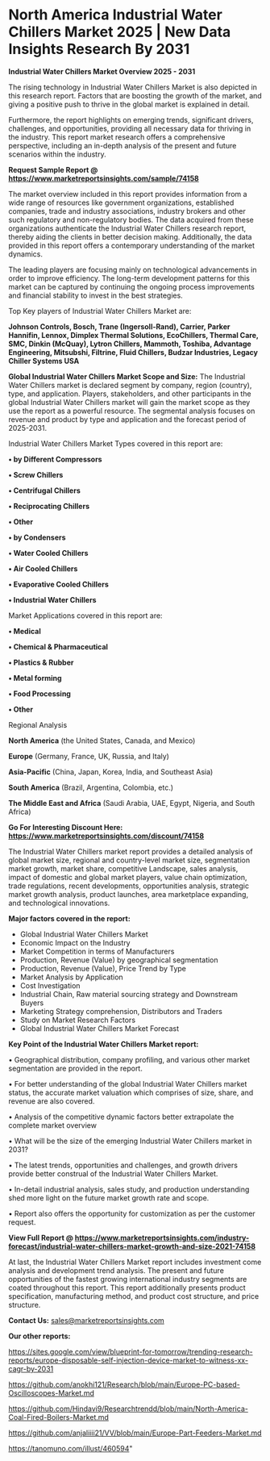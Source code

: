 # North America Industrial Water Chillers Market 2025 | New Data Insights Research By 2031

<Strong> Industrial Water Chillers Market Overview 2025 - 2031</strong>

The rising technology in Industrial Water Chillers Market is also depicted in this research report. Factors that are boosting the growth of the market, and giving a positive push to thrive in the global market is explained in detail.

Furthermore, the report highlights on emerging trends, significant drivers, challenges, and opportunities, providing all necessary data for thriving in the industry. This report market research offers a comprehensive perspective, including an in-depth analysis of the present and future scenarios within the industry.

<strong>Request Sample Report @ <a href=https://www.marketreportsinsights.com/sample/74158>https://www.marketreportsinsights.com/sample/74158</a></strong>

The market overview included in this report provides information from a wide range of resources like government organizations, established companies, trade and industry associations, industry brokers and other such regulatory and non-regulatory bodies. The data acquired from these organizations authenticate the Industrial Water Chillers research report, thereby aiding the clients in better decision making. Additionally, the data provided in this report offers a contemporary understanding of the market dynamics.

The leading players are focusing mainly on technological advancements in order to improve efficiency. The long-term development patterns for this market can be captured by continuing the ongoing process improvements and financial stability to invest in the best strategies.

Top Key players of Industrial Water Chillers Market are:

<strong>Johnson Controls, Bosch, Trane (Ingersoll-Rand), Carrier, Parker Hannifin, Lennox, Dimplex Thermal Solutions, EcoChillers, Thermal Care, SMC, Dinkin (McQuay), Lytron Chillers, Mammoth, Toshiba, Advantage Engineering, Mitsubshi, Filtrine, Fluid Chillers, Budzar Industries, Legacy Chiller Systems USA</strong>

<strong><b>Global Industrial Water Chillers Market Scope and Size:</b></strong>
The Industrial Water Chillers market is declared segment by company, region (country), type, and application. Players, stakeholders, and other participants in the global Industrial Water Chillers market will gain the market scope as they use the report as a powerful resource. The segmental analysis focuses on revenue and product by type and application and the forecast period of 2025-2031.

Industrial Water Chillers Market Types covered in this report are:

<strong>• by Different Compressors

• Screw Chillers

• Centrifugal Chillers

• Reciprocating Chillers

• Other

• by Condensers

• Water Cooled Chillers

• Air Cooled Chillers

• Evaporative Cooled Chillers

• Industrial Water Chillers</strong>

Market Applications covered in this report are:

<strong>• Medical

• Chemical & Pharmaceutical

• Plastics & Rubber

• Metal forming

• Food Processing

• Other</strong> 

Regional Analysis

<strong>North America</strong> (the United States, Canada, and Mexico)

<strong>Europe</strong> (Germany, France, UK, Russia, and Italy)

<strong>Asia-Pacific</strong> (China, Japan, Korea, India, and Southeast Asia)

<strong>South America</strong> (Brazil, Argentina, Colombia, etc.)

<strong>The Middle East and Africa</strong> (Saudi Arabia, UAE, Egypt, Nigeria, and South Africa)

<strong>Go For Interesting Discount Here: <a href=https://www.marketreportsinsights.com/discount/74158>https://www.marketreportsinsights.com/discount/74158</a></strong>

The Industrial Water Chillers market report provides a detailed analysis of global market size, regional and country-level market size, segmentation market growth, market share, competitive Landscape, sales analysis, impact of domestic and global market players, value chain optimization, trade regulations, recent developments, opportunities analysis, strategic market growth analysis, product launches, area marketplace expanding, and technological innovations.

<strong><b>Major factors covered in the report:</b></strong>
<ul>
  <li>Global Industrial Water Chillers Market </li>
  <li>Economic Impact on the Industry</li>
  <li>Market Competition in terms of Manufacturers</li>
  <li>Production, Revenue (Value) by geographical segmentation</li>
  <li>Production, Revenue (Value), Price Trend by Type</li>
  <li>Market Analysis by Application</li>
  <li>Cost Investigation</li>
  <li>Industrial Chain, Raw material sourcing strategy and Downstream Buyers</li>
  <li>Marketing Strategy comprehension, Distributors and Traders</li>
  <li>Study on Market Research Factors</li>
  <li>Global Industrial Water Chillers Market Forecast</li>
</ul>

<strong><b>Key Point of the Industrial Water Chillers Market report:</b></strong>

• Geographical distribution, company profiling, and various other market segmentation are provided in the report.

• For better understanding of the global Industrial Water Chillers market status, the accurate market valuation which comprises of size, share, and revenue are also covered.

• Analysis of the competitive dynamic factors better extrapolate the complete market overview

• What will be the size of the emerging Industrial Water Chillers market in 2031?

• The latest trends, opportunities and challenges, and growth drivers provide better construal of the Industrial Water Chillers Market.

• In-detail industrial analysis, sales study, and production understanding shed more light on the future market growth rate and scope.

• Report also offers the opportunity for customization as per the customer request.

<strong><b>View Full Report @ <a href=https://www.marketreportsinsights.com/industry-forecast/industrial-water-chillers-market-growth-and-size-2021-74158>https://www.marketreportsinsights.com/industry-forecast/industrial-water-chillers-market-growth-and-size-2021-74158</a></b></strong>


At last, the Industrial Water Chillers Market report includes investment come analysis and development trend analysis. The present and future opportunities of the fastest growing international industry segments are coated throughout this report. This report additionally presents product specification, manufacturing method, and product cost structure, and price structure.

<strong>Contact Us:</strong>
sales@marketreportsinsights.com

<strong>Our other reports:</strong>

<a href=https://sites.google.com/view/blueprint-for-tomorrow/trending-research-reports/europe-disposable-self-injection-device-market-to-witness-xx-cagr-by-2031>https://sites.google.com/view/blueprint-for-tomorrow/trending-research-reports/europe-disposable-self-injection-device-market-to-witness-xx-cagr-by-2031</a>

<a href=https://github.com/anokhi121/Research/blob/main/Europe-PC-based-Oscilloscopes-Market.md>https://github.com/anokhi121/Research/blob/main/Europe-PC-based-Oscilloscopes-Market.md</a>

<a href=https://github.com/Hindavi9/Researchtrendd/blob/main/North-America-Coal-Fired-Boilers-Market.md>https://github.com/Hindavi9/Researchtrendd/blob/main/North-America-Coal-Fired-Boilers-Market.md</a>

<a href=https://github.com/anjaliiii21/VV/blob/main/Europe-Part-Feeders-Market.md>https://github.com/anjaliiii21/VV/blob/main/Europe-Part-Feeders-Market.md</a>

<a href=https://tanomuno.com/illust/460594>https://tanomuno.com/illust/460594</a>"
